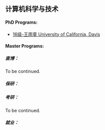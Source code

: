 ## 计算机科学与技术

#### PhD Programs:

  - [16级-王雨童 University of California, Davis](grad-application/computer-science-and-engineering/[US]-16-wangyutong.md)


#### Master Programs:



##### 直博：

To be continued.

##### 保研：



##### 考研：

To be continued.

##### 就业：


